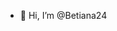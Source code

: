 - 👋 Hi, I’m @Betiana24

<!---
Betiana24/Betiana24 is a ✨ special ✨ repository because its `README.md` (this file) appears on your GitHub profile.
You can click the Preview link to take a look at your changes.
--->
